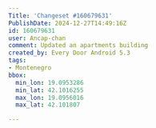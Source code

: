 ```yaml
---
Title: 'Changeset #160679631'
PublishDate: 2024-12-27T14:49:16Z
id: 160679631
user: Ancap-chan
comment: Updated an apartments building
created_by: Every Door Android 5.3
tags:
- Montenegro
bbox:
  min_lon: 19.0953286
  min_lat: 42.1016255
  max_lon: 19.0956016
  max_lat: 42.101807

---
```

